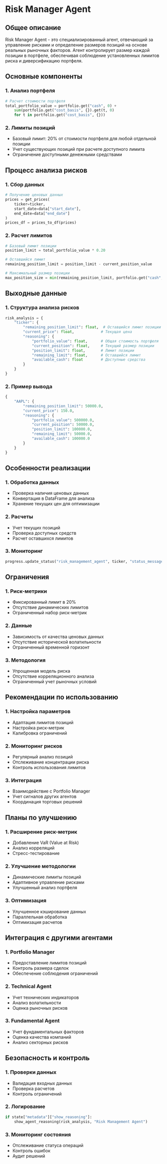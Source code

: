 # Risk Manager Agent

## Общее описание
Risk Manager Agent - это специализированный агент, отвечающий за управление рисками и определение размеров позиций на основе реальных рыночных факторов. Агент контролирует размер каждой позиции в портфеле, обеспечивая соблюдение установленных лимитов риска и диверсификацию портфеля.

## Основные компоненты

### 1. Анализ портфеля
```python
# Расчет стоимости портфеля
total_portfolio_value = portfolio.get("cash", 0) + 
    sum(portfolio.get("cost_basis", {}).get(t, 0) 
    for t in portfolio.get("cost_basis", {}))
```

### 2. Лимиты позиций
- Базовый лимит: 20% от стоимости портфеля для любой отдельной позиции
- Учет существующих позиций при расчете доступного лимита
- Ограничение доступными денежными средствами

## Процесс анализа рисков

### 1. Сбор данных
```python
# Получение ценовых данных
prices = get_prices(
    ticker=ticker,
    start_date=data["start_date"],
    end_date=data["end_date"]
)
prices_df = prices_to_df(prices)
```

### 2. Расчет лимитов
```python
# Базовый лимит позиции
position_limit = total_portfolio_value * 0.20

# Оставшийся лимит
remaining_position_limit = position_limit - current_position_value

# Максимальный размер позиции
max_position_size = min(remaining_position_limit, portfolio.get("cash", 0))
```

## Выходные данные

### 1. Структура анализа рисков
```python
risk_analysis = {
    "ticker": {
        "remaining_position_limit": float,  # Оставшийся лимит позиции
        "current_price": float,            # Текущая цена
        "reasoning": {
            "portfolio_value": float,      # Общая стоимость портфеля
            "current_position": float,     # Текущий размер позиции
            "position_limit": float,       # Лимит позиции
            "remaining_limit": float,      # Оставшийся лимит
            "available_cash": float        # Доступные средства
        }
    }
}
```

### 2. Пример вывода
```python
{
    "AAPL": {
        "remaining_position_limit": 50000.0,
        "current_price": 150.0,
        "reasoning": {
            "portfolio_value": 500000.0,
            "current_position": 50000.0,
            "position_limit": 100000.0,
            "remaining_limit": 50000.0,
            "available_cash": 100000.0
        }
    }
}
```

## Особенности реализации

### 1. Обработка данных
- Проверка наличия ценовых данных
- Конвертация в DataFrame для анализа
- Хранение текущих цен для оптимизации

### 2. Расчеты
- Учет текущих позиций
- Проверка доступных средств
- Расчет оставшихся лимитов

### 3. Мониторинг
```python
progress.update_status("risk_management_agent", ticker, "status_message")
```

## Ограничения

### 1. Риск-метрики
- Фиксированный лимит в 20%
- Отсутствие динамических лимитов
- Ограниченный набор риск-метрик

### 2. Данные
- Зависимость от качества ценовых данных
- Отсутствие исторической волатильности
- Ограниченный временной горизонт

### 3. Методология
- Упрощенная модель риска
- Отсутствие корреляционного анализа
- Ограниченный учет рыночных условий

## Рекомендации по использованию

### 1. Настройка параметров
- Адаптация лимитов позиций
- Настройка риск-метрик
- Калибровка ограничений

### 2. Мониторинг рисков
- Регулярный анализ позиций
- Отслеживание концентрации риска
- Контроль использования лимитов

### 3. Интеграция
- Взаимодействие с Portfolio Manager
- Учет сигналов других агентов
- Координация торговых решений

## Планы по улучшению

### 1. Расширение риск-метрик
- Добавление VaR (Value at Risk)
- Анализ корреляций
- Стресс-тестирование

### 2. Улучшение методологии
- Динамические лимиты позиций
- Адаптивное управление рисками
- Улучшенный анализ портфеля

### 3. Оптимизация
- Улучшенное кэширование данных
- Параллельная обработка
- Оптимизация расчетов

## Интеграция с другими агентами

### 1. Portfolio Manager
- Предоставление лимитов позиций
- Контроль размера сделок
- Обеспечение соблюдения ограничений

### 2. Technical Agent
- Учет технических индикаторов
- Анализ волатильности
- Оценка рыночных рисков

### 3. Fundamental Agent
- Учет фундаментальных факторов
- Оценка качества компаний
- Анализ секторных рисков

## Безопасность и контроль

### 1. Проверки данных
- Валидация входных данных
- Проверка расчетов
- Контроль ограничений

### 2. Логирование
```python
if state["metadata"]["show_reasoning"]:
    show_agent_reasoning(risk_analysis, "Risk Management Agent")
```

### 3. Мониторинг состояния
- Отслеживание статуса операций
- Контроль ошибок
- Аудит решений
